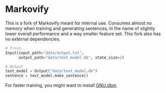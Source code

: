 # Markovify

This is a fork of Markovify meant for internal use. Consumes almost no memory when training and generating sentences, in the name of slightly lower overall performance and a way smaller feature set. This fork also has no external dependencies.

```py
# Train
Input(input_path="data/output.txt",
      output_path="data/text_model.db", state_size=2)

# Output
text_model = Output("data/text_model.db")
sentence = text_model.make_sentence()
```

For faster training, you might want to install [GNU dbm](https://www.gnu.org.ua/software/gdbm/).
